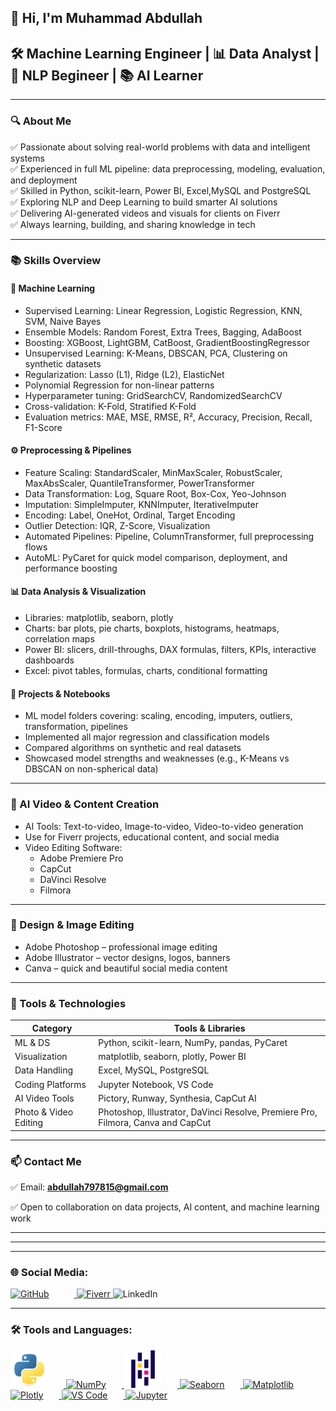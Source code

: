 ## 👋 Hi, I'm Muhammad Abdullah  
## **🛠️ Machine Learning Engineer | 📊 Data Analyst | 🤖 NLP Begineer | 📚 AI Learner**

---

### 🔍 About Me
✅ Passionate about solving real-world problems with data and intelligent systems  
✅ Experienced in full ML pipeline: data preprocessing, modeling, evaluation, and deployment  
✅ Skilled in Python, scikit-learn, Power BI, Excel,MySQL and PostgreSQL  
✅ Exploring NLP and Deep Learning to build smarter AI solutions  
✅ Delivering AI-generated videos and visuals for clients on Fiverr  
✅ Always learning, building, and sharing knowledge in tech  

---

### 📚 Skills Overview

#### 🧠 Machine Learning
- Supervised Learning: Linear Regression, Logistic Regression, KNN, SVM, Naive Bayes  
- Ensemble Models: Random Forest, Extra Trees, Bagging, AdaBoost  
- Boosting: XGBoost, LightGBM, CatBoost, GradientBoostingRegressor  
- Unsupervised Learning: K-Means, DBSCAN, PCA, Clustering on synthetic datasets  
- Regularization: Lasso (L1), Ridge (L2), ElasticNet  
- Polynomial Regression for non-linear patterns  
- Hyperparameter tuning: GridSearchCV, RandomizedSearchCV  
- Cross-validation: K-Fold, Stratified K-Fold  
- Evaluation metrics: MAE, MSE, RMSE, R², Accuracy, Precision, Recall, F1-Score  

#### ⚙️ Preprocessing & Pipelines
- Feature Scaling: StandardScaler, MinMaxScaler, RobustScaler, MaxAbsScaler, QuantileTransformer, PowerTransformer  
- Data Transformation: Log, Square Root, Box-Cox, Yeo-Johnson  
- Imputation: SimpleImputer, KNNImputer, IterativeImputer  
- Encoding: Label, OneHot, Ordinal, Target Encoding  
- Outlier Detection: IQR, Z-Score, Visualization  
- Automated Pipelines: Pipeline, ColumnTransformer, full preprocessing flows  
- AutoML: PyCaret for quick model comparison, deployment, and performance boosting  

#### 📊 Data Analysis & Visualization
- Libraries: matplotlib, seaborn, plotly  
- Charts: bar plots, pie charts, boxplots, histograms, heatmaps, correlation maps  
- Power BI: slicers, drill-throughs, DAX formulas, filters, KPIs, interactive dashboards  
- Excel: pivot tables, formulas, charts, conditional formatting  

#### 🧪 Projects & Notebooks
- ML model folders covering: scaling, encoding, imputers, outliers, transformation, pipelines  
- Implemented all major regression and classification models  
- Compared algorithms on synthetic and real datasets  
- Showcased model strengths and weaknesses (e.g., K-Means vs DBSCAN on non-spherical data)  

---

### 🤖 AI Video & Content Creation
- AI Tools: Text-to-video, Image-to-video, Video-to-video generation  
- Use for Fiverr projects, educational content, and social media  
- Video Editing Software:  
  - Adobe Premiere Pro  
  - CapCut  
  - DaVinci Resolve  
  - Filmora  

---

### 🎨 Design & Image Editing
- Adobe Photoshop – professional image editing  
- Adobe Illustrator – vector designs, logos, banners  
- Canva – quick and beautiful social media content  

---

### 🧰 Tools & Technologies

| Category              | Tools & Libraries                                                                |
|-----------------------|----------------------------------------------------------------------------------|
| ML & DS               | Python, scikit-learn, NumPy, pandas, PyCaret                                     |
| Visualization         | matplotlib, seaborn, plotly, Power BI                                            |
| Data Handling         | Excel, MySQL, PostgreSQL                                                         |
| Coding Platforms      | Jupyter Notebook, VS Code                                                        |
| AI Video Tools        | Pictory, Runway, Synthesia, CapCut AI                                            |
| Photo & Video Editing | Photoshop, Illustrator, DaVinci Resolve, Premiere Pro, Filmora, Canva and CapCut |



---

### 📫 Contact Me
✅ Email: **abdullah797815@gmail.com**  

✅ Open to collaboration on data projects, AI content, and machine learning work


---

---
---

<h3 align="left">🌐 Social Media:</h3>

<p align="left">
  <!-- GitHub -->
  <a href="https://github.com/Abdullah1218-bit" target="_blank">
    <img src="https://cdn-icons-png.flaticon.com/512/25/25231.png" alt="GitHub" width="60" height="60" style="margin-right: 40px;" />
  </a>

<!-- Fiverr Profile -->
<a href="https://www.fiverr.com/u_d7b7c0c16cbb" target="_blank">
  <img src="https://cdn.worldvectorlogo.com/logos/fiverr-1.svg" alt="Fiverr" width="60" height="60" />
</a>


  <!-- LinkedIn (no link) -->
  <img src="https://cdn-icons-png.flaticon.com/512/174/174857.png" alt="LinkedIn" width="60" height="60" />
</p>


---

<h3 align="left">🛠️ Tools and Languages:</h3>

<p align="left">
  <!-- Python -->
  <a href="https://www.python.org" target="_blank">
    <img src="https://raw.githubusercontent.com/devicons/devicon/master/icons/python/python-original.svg" alt="Python" width="60" height="60" style="margin-right: 25px;"/>
  </a>

  <!-- NumPy -->
  <a href="https://numpy.org/" target="_blank">
    <img src="https://upload.wikimedia.org/wikipedia/commons/3/31/NumPy_logo_2020.svg" alt="NumPy" width="60" height="60" style="margin-right: 25px;"/>
  </a>

  <!-- Pandas -->
  <a href="https://pandas.pydata.org/" target="_blank">
    <img src="https://raw.githubusercontent.com/devicons/devicon/master/icons/pandas/pandas-original.svg" alt="Pandas" width="60" height="60" style="margin-right: 25px;"/>
  </a>

  <!-- Seaborn -->
  <a href="https://seaborn.pydata.org" target="_blank">
    <img src="https://seaborn.pydata.org/_images/logo-mark-lightbg.svg" alt="Seaborn" width="60" height="60" style="margin-right: 25px;"/>
  </a>

  <!-- Matplotlib -->
  <a href="https://matplotlib.org" target="_blank">
    <img src="https://matplotlib.org/_static/images/logo2.svg" alt="Matplotlib" width="60" height="60" style="margin-right: 25px;"/>
  </a>

  <!-- Plotly -->
  <a href="https://plotly.com" target="_blank">
    <img src="https://www.vectorlogo.zone/logos/plotly/plotly-icon.svg" alt="Plotly" width="60" height="60" style="margin-right: 25px;"/>
  </a>

  <!-- VS Code -->
  <a href="https://code.visualstudio.com" target="_blank">
    <img src="https://cdn.worldvectorlogo.com/logos/visual-studio-code-1.svg" alt="VS Code" width="60" height="60" style="margin-right: 25px;"/>
  </a>

  <!-- Jupyter -->
  <a href="https://jupyter.org" target="_blank">
    <img src="https://upload.wikimedia.org/wikipedia/commons/3/38/Jupyter_logo.svg" alt="Jupyter" width="60" height="60"/>
  </a>
</p>
